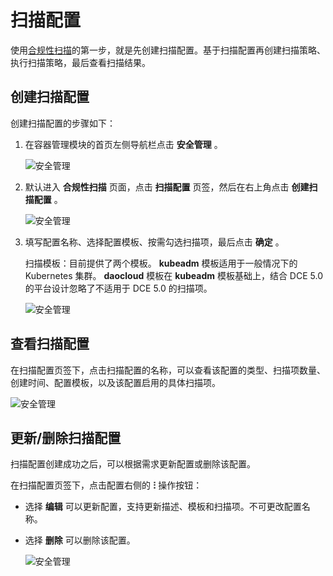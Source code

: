 # 扫描配置

使用[合规性扫描](../index.md)的第一步，就是先创建扫描配置。基于扫描配置再创建扫描策略、执行扫描策略，最后查看扫描结果。

## 创建扫描配置

创建扫描配置的步骤如下：

1. 在容器管理模块的首页左侧导航栏点击 __安全管理__ 。

    ![安全管理](https://docs.daocloud.io/daocloud-docs-images/docs/zh/docs/kpanda/user-guide/images/security01.png)

2. 默认进入 __合规性扫描__ 页面，点击 __扫描配置__ 页签，然后在右上角点击 __创建扫描配置__ 。
  
    ![安全管理](https://docs.daocloud.io/daocloud-docs-images/docs/zh/docs/kpanda/user-guide/images/security02.png)

3. 填写配置名称、选择配置模板、按需勾选扫描项，最后点击 __确定__ 。

    扫描模板：目前提供了两个模板。 __kubeadm__ 模板适用于一般情况下的 Kubernetes 集群。 __daocloud__ 模板在 __kubeadm__ 模板基础上，结合 DCE 5.0 的平台设计忽略了不适用于 DCE 5.0 的扫描项。

    ![安全管理](https://docs.daocloud.io/daocloud-docs-images/docs/zh/docs/kpanda/user-guide/images/security03.png)

## 查看扫描配置

在扫描配置页签下，点击扫描配置的名称，可以查看该配置的类型、扫描项数量、创建时间、配置模板，以及该配置启用的具体扫描项。

![安全管理](https://docs.daocloud.io/daocloud-docs-images/docs/zh/docs/kpanda/user-guide/images/security04.png)

## 更新/删除扫描配置

扫描配置创建成功之后，可以根据需求更新配置或删除该配置。

在扫描配置页签下，点击配置右侧的 __ⵗ__ 操作按钮：

- 选择 __编辑__ 可以更新配置，支持更新描述、模板和扫描项。不可更改配置名称。
- 选择 __删除__ 可以删除该配置。

    ![安全管理](https://docs.daocloud.io/daocloud-docs-images/docs/zh/docs/kpanda/user-guide/images/security04.png)
